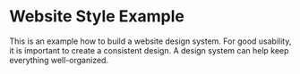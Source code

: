 # Website Style Example
This is an example how to build a website design system. 
For good usability, it is important to create a consistent design. A design system can help keep everything well-organized.
